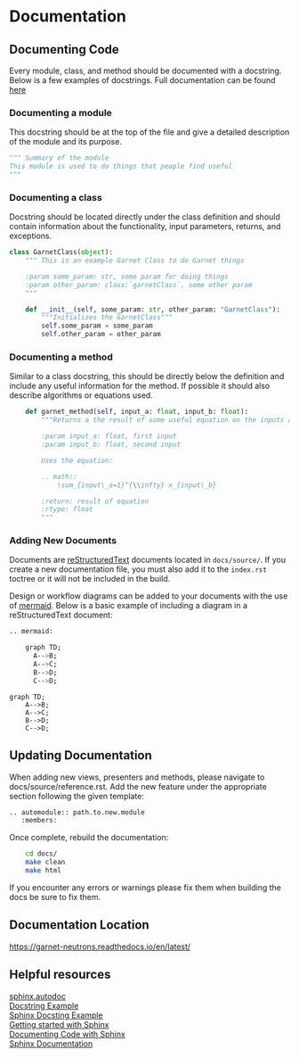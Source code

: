 # Documentation

## Documenting Code

Every module, class, and method should be documented with a docstring. Below is a few examples of docstrings. Full documentation can be found [here](https://sphinx-rtd-tutorial.readthedocs.io/en/latest/docstrings.html)

### Documenting a module

This docstring should be at the top of the file and give a detailed description of the module and its purpose.

```python
""" Summary of the module
This module is used to do things that people find useful
"""
```

### Documenting a class

Docstring should be located directly under the class definition and should contain information about the functionality, input parameters, returns, and exceptions.

```python
class GarnetClass(object):
    """ This is an example Garnet Class to do Garnet things

    :param some_param: str, some param for doing things
    :param other_param: class:`garnetClass`, some other param
    """

    def __init__(self, some_param: str, other_param: "GarnetClass"):
        """Initializes the GarnetClass"""
        self.some_param = some_param
        self.other_param = other_param
```


### Documenting a method
Similar to a class docstring, this should be directly below the definition and include any useful information for the method. If possible it should also describe algorithms or equations used.

```python
    def garnet_method(self, input_a: float, input_b: float):
        """Returns a the result of some useful equation on the inputs a and b

        :param input_a: float, first input
        :param input_b: float, second input

        Uses the equation:

        .. math::
            \sum_{input\_a=1}^{\\infty} x_{input\_b}

        :return: result of equation
        :rtype: float
        """
```


### Adding New Documents
Documents are [reStructuredText](https://www.sphinx-doc.org/en/master/usage/restructuredtext/basics.html) documents located in `docs/source/`. If you create a new documentation file, you must also add it to the `index.rst` toctree or it will not be included in the build.

Design or workflow diagrams can be added to your documents with the use of [mermaid](https://mermaid.js.org/intro/). Below is a basic example of including a diagram in a reStructuredText document:

```bash
.. mermaid:

    graph TD;
      A-->B;
      A-->C;
      B-->D;
      C-->D;
```
```mermaid
graph TD;
    A-->B;
    A-->C;
    B-->D;
    C-->D;
```

## Updating Documentation

When adding new views, presenters and methods, please navigate to docs/source/reference.rst. Add the new feature under the appropriate section following the given template:

```bash
.. automodule:: path.to.new.module
   :members:
```

Once complete, rebuild the documentation:
```bash
    cd docs/
    make clean
    make html
```
If you encounter any errors or warnings please fix them when building the docs be sure to fix them.



## Documentation Location

https://garnet-neutrons.readthedocs.io/en/latest/



## Helpful resources
[sphinx.autodoc](https://www.sphinx-doc.org/en/master/usage/extensions/autodoc.html) \
[Docstring Example](https://thomas-cokelaer.info/tutorials/sphinx/docstring_python.html) \
[Sphinx Docsting Example](https://sphinx-rtd-tutorial.readthedocs.io/en/latest/docstrings.html) \
[Getting started with Sphinx](https://docs.readthedocs.io/en/stable/intro/getting-started-with-sphinx.html) \
[Documenting Code with Sphinx](https://pythonhosted.org/an_example_pypi_project/sphinx.html) \
[Sphinx Documentation](https://www.sphinx-doc.org/en/master/usage/domains/python.html)

